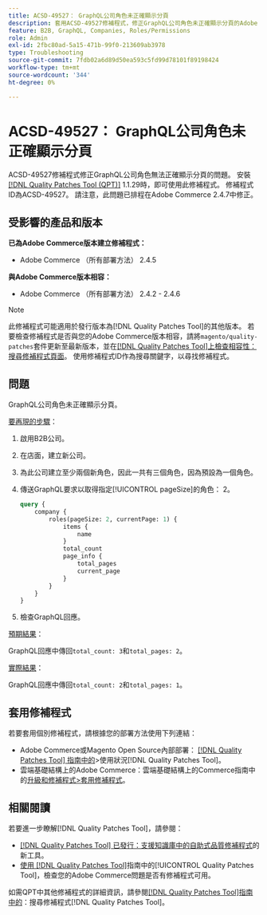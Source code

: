 ```yaml
---
title: ACSD-49527： GraphQL公司角色未正確顯示分頁
description: 套用ACSD-49527修補程式，修正GraphQL公司角色未正確顯示分頁的Adobe Commerce問題。
feature: B2B, GraphQL, Companies, Roles/Permissions
role: Admin
exl-id: 2fbc80ad-5a15-471b-99f0-213609ab3978
type: Troubleshooting
source-git-commit: 7fdb02a6d89d50ea593c5fd99d78101f89198424
workflow-type: tm+mt
source-wordcount: '344'
ht-degree: 0%

---
```


# ACSD-49527： GraphQL公司角色未正確顯示分頁

ACSD-49527修補程式修正GraphQL公司角色無法正確顯示分頁的問題。 安裝[[!DNL Quality Patches Tool (QPT)]](https://experienceleague.adobe.com/zh-hant/docs/commerce-operations/tools/quality-patches-tool/quality-patches-tool-to-self-serve-quality-patches) 1.1.29時，即可使用此修補程式。 修補程式ID為ACSD-49527。 請注意，此問題已排程在Adobe Commerce 2.4.7中修正。

## 受影響的產品和版本

**已為Adobe Commerce版本建立修補程式：**

* Adobe Commerce （所有部署方法） 2.4.5

**與Adobe Commerce版本相容：**

* Adobe Commerce （所有部署方法） 2.4.2 - 2.4.6

>[!NOTE]
>
>此修補程式可能適用於發行版本為[!DNL Quality Patches Tool]的其他版本。 若要檢查修補程式是否與您的Adobe Commerce版本相容，請將`magento/quality-patches`套件更新至最新版本，並在[[!DNL Quality Patches Tool]上檢查相容性：搜尋修補程式頁面](https://experienceleague.adobe.com/tools/commerce-quality-patches/index.html?lang=zh-Hant)。 使用修補程式ID作為搜尋關鍵字，以尋找修補程式。

## 問題

GraphQL公司角色未正確顯示分頁。

<u>要再現的步驟</u>：

1. 啟用B2B公司。
1. 在店面，建立新公司。
1. 為此公司建立至少兩個新角色，因此一共有三個角色，因為預設為一個角色。
1. 傳送GraphQL要求以取得指定[!UICONTROL pageSize]的角色： 2。

   ```GraphQL
   query {
       company {
           roles(pageSize: 2, currentPage: 1) {
               items {
                   name
               }
               total_count
               page_info {
                   total_pages
                   current_page
               }
           }
       }
   } 
   ```

1. 檢查GraphQL回應。

<u>預期結果</u>：

GraphQL回應中傳回`total_count: 3`和`total_pages: 2`。

<u>實際結果</u>：

GraphQL回應中傳回`total_count: 2`和`total_pages: 1`。

## 套用修補程式

若要套用個別修補程式，請根據您的部署方法使用下列連結：

* Adobe Commerce或Magento Open Source內部部署： [[!DNL Quality Patches Tool] 指南中的](/help/tools/quality-patches-tool/usage.md)>使用狀況[!DNL Quality Patches Tool]。
* 雲端基礎結構上的Adobe Commerce：雲端基礎結構上的Commerce指南中的[升級和修補程式>套用修補程式](https://experienceleague.adobe.com/docs/commerce-cloud-service/user-guide/develop/upgrade/apply-patches.html?lang=zh-Hant)。

## 相關閱讀

若要進一步瞭解[!DNL Quality Patches Tool]，請參閱：

* [[!DNL Quality Patches Tool] 已發行：支援知識庫中的自助式品質修補程式](https://experienceleague.adobe.com/zh-hant/docs/commerce-operations/tools/quality-patches-tool/quality-patches-tool-to-self-serve-quality-patches)的新工具。
* [使用 [!DNL Quality Patches Tool]](/help/tools/quality-patches-tool/patches-available-in-qpt/check-patch-for-magento-issue-with-magento-quality-patches.md)指南中的[!UICONTROL Quality Patches Tool]，檢查您的Adobe Commerce問題是否有修補程式可用。


如需QPT中其他修補程式的詳細資訊，請參閱[[!DNL Quality Patches Tool]指南中的](https://experienceleague.adobe.com/tools/commerce-quality-patches/index.html?lang=zh-Hant)：搜尋修補程式[!DNL Quality Patches Tool]。
